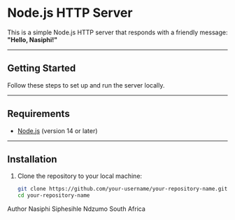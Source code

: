 # Node.js HTTP Server  

This is a simple Node.js HTTP server that responds with a friendly message: **"Hello, Nasiphi!"**  

---

## Getting Started  

Follow these steps to set up and run the server locally.  

---

## Requirements  

- [Node.js](https://nodejs.org/) (version 14 or later)  

---

## Installation  

1. Clone the repository to your local machine:  

   ```bash
   git clone https://github.com/your-username/your-repository-name.git
   cd your-repository-name
Author
Nasiphi Siphesihle Ndzumo
South Africa


